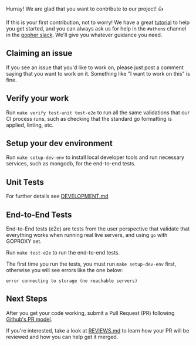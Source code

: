 Hurray! We are glad that you want to contribute to our project! 👍

If this is your first contribution, not to worry! We have a great [tutorial](https://www.youtube.com/watch?v=bgSDcTyysRc) to help you get started, and you can always ask us for help in the `#athens` channel in the [gopher slack](https://invite.slack.golangbridge.org/). We'll give you whatever guidance you need.

## Claiming an issue
If you see an issue that you'd like to work on, please just post a comment saying that you want to work on it. Something like "I want to work on this" is fine.

## Verify your work
Run `make verify test-unit test-e2e` to run all the same validations that our CI process runs, such
as checking that the standard go formatting is applied, linting, etc.

## Setup your dev environment

Run `make setup-dev-env` to install local developer tools and run necessary
services, such as mongodb, for the end-to-end tests.

## Unit Tests
For further details see [DEVELOPMENT.md](DEVELOPMENT.md#L84)

## End-to-End Tests
End-to-End tests (e2e) are tests from the user perspective that validate that
everything works when running real live servers, and using `go` with GOPROXY set.

Run `make test-e2e` to run the end-to-end tests.

The first time you run the tests,
you must run `make setup-dev-env` first, otherwise you will see errors like the one below:

```
error connecting to storage (no reachable servers)
```

## Next Steps

After you get your code working, submit a Pull Request (PR) following 
[Github's PR model](https://help.github.com/articles/about-pull-requests/).

If you're interested, take a look at [REVIEWS.md](REVIEWS.md) to learn how
your PR will be reviewed and how you can help get it merged.
